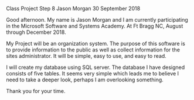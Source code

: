 Class Project Step 8      Jason Morgan     30 September 2018


Good afternoon.  My name is Jason Morgan and I am currently participating in the Microsoft Software and Systems Academy. At Ft Bragg NC, August through December 2018.

My Project will be an organization system.  The purpose of this software is to provide information to the public as well as collect information for the sites administrator.  It will be simple, easy to use, and easy to read.

I will create my database using SQL server.  The database I have designed consists of five tables.  It seems very simple which leads me to believe I need to take a deeper look, perhaps I am overlooking something.  

Thank you for your time.

